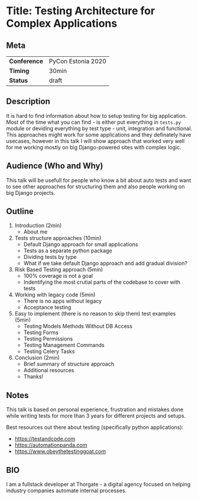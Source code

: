 # Title: Testing Architecture for Complex Applications

## Meta

| | |
|-|-|
| **Conference** | PyCon Estonia 2020 |
| **Timing** | 30min |
| **Status** | draft |

## Description

It is hard to find information about how to setup testing for big application. Most of the time what you can find - is either put everything in `tests.py` module or deviding everything by test type - unit, integration and functional. This approaches might work for some applications and they definately have usecases, however in this talk I will show approach that worked very well for me working mostly on big Django-powered sites with complex logic.

## Audience (Who and Why)

This talk will be usefull for people who know a bit about
auto tests and want to see other approaches for
structuring them and also people working on big Django
projects.

## Outline

1. Introduction (2min)
    - About me
1. Tests structure approaches (10min)
    - Default Django approach for small applications
    - Tests as a separate python package
    - Dividing tests by type
    - What if we take default Django approach and add gradual division?
1. Risk Based Testing approach (5min)
    - 100% coverage is not a goal
    - Indentifying the most crutial parts of the codebase to cover with tests
1. Working with legacy code (5min)
    - There is no apps without legacy
    - Acceptance testing
1. Easy to implement (there is no reason to skip them) test examples (5min)
    - Testing Models Methods Without DB Access
    - Testing Forms
    - Testing Permissions
    - Testing Management Commands
    - Testing Celery Tasks
1. Conclusion (2min)
    - Brief summary of structure approach
    - Additional resources
    - Thanks!

## Notes

This talk is based on personal experience, frustration and
mistakes done while writing tests for more than 3 years for
different projects and setups.

Best resources out there about testing (specifically python applications):

- https://testandcode.com
- https://automationpanda.com
- https://www.obeythetestinggoat.com

## BIO

I am a fullstack developer at Thorgate - a digital agency
focused on helping industry companies automate internal processes.
